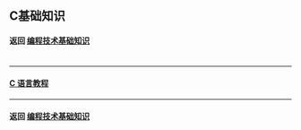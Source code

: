 ## C基础知识
#### 返回 [编程技术基础知识](../编程技术基础知识.md) <br><br>

***

#### [C 语言教程](./基础知识/C语言教程.md)


***

#### 返回 [编程技术基础知识](../编程技术基础知识.md)
